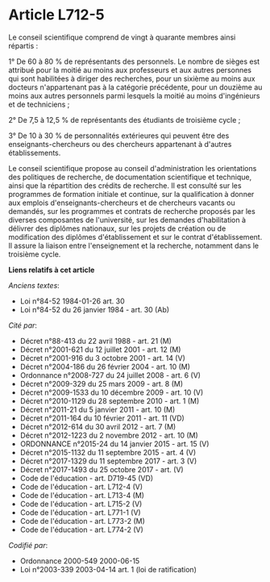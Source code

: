 # Article L712-5

Le conseil scientifique comprend de vingt à quarante membres ainsi répartis :

1° De 60 à 80 % de représentants des personnels. Le nombre de sièges est attribué pour la moitié au moins aux professeurs et
aux autres personnes qui sont habilitées à diriger des recherches, pour un sixième au moins aux docteurs n'appartenant pas à
la catégorie précédente, pour un douzième au moins aux autres personnels parmi lesquels la moitié au moins d'ingénieurs et de
techniciens ;

2° De 7,5 à 12,5 % de représentants des étudiants de troisième cycle ;

3° De 10 à 30 % de personnalités extérieures qui peuvent être des enseignants-chercheurs ou des chercheurs appartenant à
d'autres établissements.

Le conseil scientifique propose au conseil d'administration les orientations des politiques de recherche, de documentation
scientifique et technique, ainsi que la répartition des crédits de recherche. Il est consulté sur les programmes de formation
initiale et continue, sur la qualification à donner aux emplois d'enseignants-chercheurs et de chercheurs vacants ou
demandés, sur les programmes et contrats de recherche proposés par les diverses composantes de l'université, sur les demandes
d'habilitation à délivrer des diplômes nationaux, sur les projets de création ou de modification des diplômes d'établissement
et sur le contrat d'établissement. Il assure la liaison entre l'enseignement et la recherche, notamment dans le troisième
cycle.

**Liens relatifs à cet article**

_Anciens textes_:

  - Loi n°84-52 1984-01-26 art. 30
  - Loi n°84-52 du 26 janvier 1984 - art. 30 (Ab)

_Cité par_:

  - Décret n°88-413 du 22 avril 1988 - art. 21 (M)
  - Décret n°2001-621 du 12 juillet 2001 - art. 12 (M)
  - Décret n°2001-916 du 3 octobre 2001 - art. 14 (V)
  - Décret n°2004-186 du 26 février 2004 - art. 10 (M)
  - Ordonnance n°2008-727 du 24 juillet 2008 - art. 6 (V)
  - Décret n°2009-329 du 25 mars 2009 - art. 8 (M)
  - Décret n°2009-1533 du 10 décembre 2009 - art. 10 (V)
  - Décret n°2010-1129 du 28 septembre 2010 - art. 1 (M)
  - Décret n°2011-21 du 5 janvier 2011 - art. 10 (M)
  - Décret n°2011-164 du 10 février 2011 - art. 11 (VD)
  - Décret n°2012-614 du 30 avril 2012 - art. 7 (M)
  - Décret n°2012-1223 du 2 novembre 2012 - art. 10 (M)
  - ORDONNANCE n°2015-24 du 14 janvier 2015 - art. 15 (V)
  - Décret n°2015-1132 du 11 septembre 2015 - art. 4 (V)
  - Décret n°2017-1329 du 11 septembre 2017 - art. 3 (V)
  - Décret n°2017-1493 du 25 octobre 2017 - art. (V)
  - Code de l'éducation - art. D719-45 (VD)
  - Code de l'éducation - art. L712-4 (V)
  - Code de l'éducation - art. L713-4 (M)
  - Code de l'éducation - art. L715-2 (V)
  - Code de l'éducation - art. L771-1 (V)
  - Code de l'éducation - art. L773-2 (M)
  - Code de l'éducation - art. L774-2 (V)

_Codifié par_:

  - Ordonnance 2000-549 2000-06-15
  - Loi n°2003-339 2003-04-14 art. 1 (loi de ratification)
